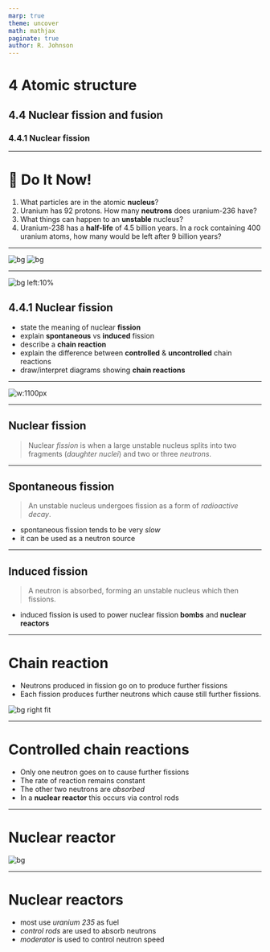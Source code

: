 ```yaml
---
marp: true
theme: uncover
math: mathjax
paginate: true
author: R. Johnson
---
```


# 4 Atomic structure

## 4.4 Nuclear fission and fusion

### 4.4.1 Nuclear fission

---

# :blue_book: Do It Now!

1. What particles are in the atomic **nucleus**?
2. Uranium has 92 protons. How many **neutrons** does uranium-236 have?
3. What things can happen to an **unstable** nucleus?
4. Uranium-238 has a **half-life** of 4.5 billion years. In a rock containing 400 uranium atoms, how many would be left after 9 billion years?

---

![bg](https://www.atomicarchive.com/img/science/effects/mushroom-cloud-1.jpg)
![bg](https://i.guim.co.uk/img/media/a26608a2078c0983540fd3b72497c1d77f415500/0_130_3910_2346/master/3910.jpg?width=620&dpr=2&s=none)

---

![bg left:10%](https://i.guim.co.uk/img/media/a26608a2078c0983540fd3b72497c1d77f415500/0_130_3910_2346/master/3910.jpg?width=620&dpr=2&s=none)

## 4.4.1 Nuclear fission

- state the meaning of nuclear **fission**
- explain **spontaneous** vs **induced** fission
- describe a **chain reaction**
- explain the difference between **controlled** & **uncontrolled** chain reactions
- draw/interpret diagrams showing **chain reactions**

---

![w:1100px](https://upload.wikimedia.org/wikipedia/commons/a/a8/Nuclear_fission_reaction.svg)

---

## Nuclear fission

> Nuclear _fission_ is when a large unstable nucleus splits into two fragments (_daughter nuclei_) and two or three _neutrons_.

---

## Spontaneous fission

> An unstable nucleus undergoes fission as a form of _radioactive decay_.

- spontaneous fission tends to be very _slow_
- it can be used as a neutron source

---

## Induced fission

> A neutron is absorbed, forming an unstable nucleus which then fissions.

- induced fission is used to power nuclear fission **bombs** and **nuclear reactors**

---

# Chain reaction

- Neutrons produced in fission go on to produce further fissions
- Each fission produces further neutrons which cause still further fissions.

![bg right fit](https://bam.files.bbci.co.uk/bam/live/content/zpfdng8/large)

---

# Controlled chain reactions

- Only one neutron goes on to cause further fissions
- The rate of reaction remains constant
- The other two neutrons are _absorbed_
- In a **nuclear reactor** this occurs via control rods

---

# Nuclear reactor

![bg](https://cdn.britannica.com/62/162162-050-586ADA35/diagram-nuclear-power-plant-reactor.jpg)

---

# Nuclear reactors

- most use _uranium 235_ as fuel
- _control rods_ are used to absorb neutrons
- _moderator_ is used to control neutron speed
